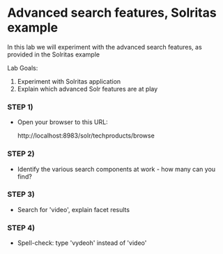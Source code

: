 # Advanced search features, Solritas example

In this lab we will experiment with the advanced search features,
as provided in the Solritas example

Lab Goals:

1. Experiment with Solritas application
2. Explain which advanced Solr features are at play


### STEP 1) 
* Open your browser to this URL: 

    http://localhost:8983/solr/techproducts/browse

### STEP 2) 
* Identify the various search components at work - how many can you find?


### STEP 3) 
* Search for 'video', explain facet results


### STEP 4) 
* Spell-check: type 'vydeoh' instead of 'video'
